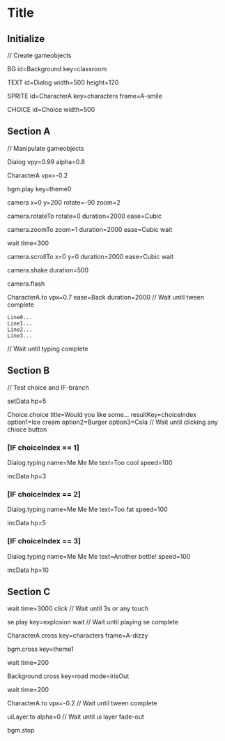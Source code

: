 # Title

## Initialize

// Create gameobjects

BG
  id=Background
  key=classroom

TEXT
  id=Dialog
  width=500
  height=120

SPRITE
  id=CharacterA
  key=characters
  frame=A-smile

CHOICE
  id=Choice
  width=500


## Section A

// Manipulate gameobjects

Dialog
  vpy=0.99
  alpha=0.8

CharacterA
  vpx=-0.2

bgm.play
  key=theme0

camera
  x=0
  y=200
  rotate=-90
  zoom=2

camera.rotateTo
  rotate=0
  duration=2000
  ease=Cubic

camera.zoomTo
  zoom=1
  duration=2000
  ease=Cubic
  wait

wait
  time=300

camera.scrollTo
  x=0
  y=0
  duration=2000
  ease=Cubic
  wait

camera.shake
  duration=500

camera.flash


CharacterA.to
  vpx=0.7
  ease=Back
  duration=2000
// Wait until tween complete

```Dialog.typing, name=Me Me Me, speed=100
Line0...
Line1...
Line2...
Line3...
```
// Wait until typing complete

## Section B

// Test choice and IF-branch

setData
  hp=5

Choice.choice
  title=Would you like some...
  resultKey=choiceIndex
  option1=Ice cream
  option2=Burger
  option3=Cola
// Wait until clicking any chioce button

### [IF choiceIndex == 1]

Dialog.typing
  name=Me Me Me
  text=Too cool
  speed=100

incData
  hp=3

### [IF choiceIndex == 2]

Dialog.typing
  name=Me Me Me
  text=Too fat
  speed=100

incData
  hp=5

### [IF choiceIndex == 3]

Dialog.typing
  name=Me Me Me
  text=Another bottle!
  speed=100

incData
  hp=10


## Section C

wait
  time=3000
  click
// Wait until 3s or any touch

se.play
  key=explosion
  wait
// Wait until playing se complete

CharacterA.cross
  key=characters
  frame=A-dizzy

bgm.cross
  key=theme1

wait
  time=200

Background.cross
  key=road
  mode=irisOut

wait
  time=200

CharacterA.to
  vpx=-0.2
// Wait until tween complete

uiLayer.to
  alpha=0
// Wait until ui layer fade-out

bgm.stop

